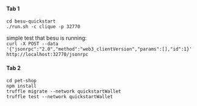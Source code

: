 #### Tab 1
`cd besu-quickstart`  
`./run.sh -c clique -p 32770`  

simple test that besu is running:  
`curl -X POST --data '{"jsonrpc":"2.0","method":"web3_clientVersion","params":[],"id":1}'  http://localhost:32770/jsonrpc`   

#### Tab 2
`cd pet-shop`   
`npm install`   
`truffle migrate --network quickstartWallet`   
`truffle test --network quickstartWallet`   

